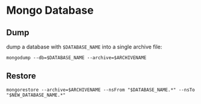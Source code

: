 # Mongo Database

## Dump

dump a database with `$DATABASE_NAME` into a single archive file:

```
mongodump --db=$DATABASE_NAME --archive=$ARCHIVENAME
```

## Restore

```
mongorestore --archive=$ARCHIVENAME --nsFrom "$DATABASE_NAME.*" --nsTo "$NEW_DATABASE_NAME.*"

```